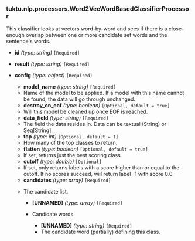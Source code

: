 ### tuktu.nlp.processors.Word2VecWordBasedClassifierProcessor
This classifier looks at vectors word-by-word and sees if there is a close-enough overlap between one or more candidate set words and the sentence's words.

  * **id** *(type: string)* `[Required]`

  * **result** *(type: string)* `[Required]`

  * **config** *(type: object)* `[Required]`

    * **model_name** *(type: string)* `[Required]`
    - Name of the model to be applied. If a model with this name cannot be found, the data will go through unchanged.

    * **destroy_on_eof** *(type: boolean)* `[Optional, default = true]`
    - Will this model be cleaned up once EOF is reached.

    * **data_field** *(type: string)* `[Required]`
    - The field the data resides in. Data can be textual (String) or Seq[String].

    * **top** *(type: int)* `[Optional, default = 1]`
    - How many of the top classes to return.

    * **flatten** *(type: boolean)* `[Optional, default = true]`
    - If set, returns just the best scoring class.

    * **cutoff** *(type: double)* `[Optional]`
    - If set, only returns labels with a score higher than or equal to the cutoff. If no scores succeed, will return label -1 with score 0.0.

    * **candidates** *(type: array)* `[Required]`
    - The candidate list.

      * **[UNNAMED]** *(type: array)* `[Required]`
      - Candidate words.

        * **[UNNAMED]** *(type: string)* `[Required]`
        - The candidate word (partially) defining this class.

